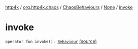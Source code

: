 [http4k](../../../index.md) / [org.http4k.chaos](../../index.md) / [ChaosBehaviours](../index.md) / [None](index.md) / [invoke](./invoke.md)

# invoke

`operator fun invoke(): `[`Behaviour`](../../-behaviour.md) [(source)](https://github.com/http4k/http4k/blob/master/http4k-testing-chaos/src/main/kotlin/org/http4k/chaos/ChaosBehaviours.kt#L157)